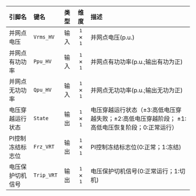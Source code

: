 <!--
DO NOT EDIT THIS FILE DIRECTLY.
This file is generated by tools/comp-docs.js.
All changes will be overwritten by regeneration.
-->

<slot class="model-pins">

| 引脚名 | 键名 | 类型 | 维度 | 描述 |
|:------ |:---- |:----:|:----:|:---- |
| 并网点电压 | `Vrms_HV` | 输入 | <samp>1</samp> × <samp>1</samp> | 并网点电压(p.u.) |
| 并网点有功功率 | `Ppu_HV` | 输入 | <samp>1</samp> × <samp>1</samp> | 并网点有功功率(p.u.;输出有功为正) |
| 并网点无功功率 | `Qpu_HV` | 输入 | <samp>1</samp> × <samp>1</samp> | 并网点无功功率(p.u.;输出无功为正) |
| 电压穿越运行状态 | `State` | 输出 | <samp>1</samp> × <samp>1</samp> | 电压穿越运行状态（±3:高低电压穿越失败；±2:高低电压穿越阶段； ±1:高低电压恢复阶段；0:正常运行） |
| PI控制冻结标志位 | `Frz_VRT` | 输出 | <samp>1</samp> × <samp>1</samp> | PI控制冻结标志位(0:正常；1:冻结) |
| 电压保护切机信号 | `Trip_VRT` | 输出 | <samp>1</samp> × <samp>1</samp> | 电压保护切机信号(0:正常运行；1:切机) |

</slot>
